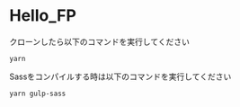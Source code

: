 # Hello_FP

クローンしたら以下のコマンドを実行してください
```
yarn
```

Sassをコンパイルする時は以下のコマンドを実行してください
```
yarn gulp-sass
```
